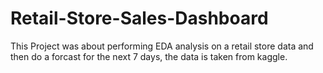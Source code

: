 # Retail-Store-Sales-Dashboard
This Project was about performing EDA analysis on a retail store data and then do a forcast for the next 7 days, the data is taken from kaggle.
